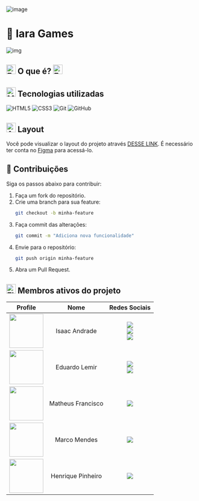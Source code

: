 ![image](https://github.com/user-attachments/assets/482ae99f-2fec-43a0-a061-9cb255465f01)

# 👾 Iara Games
![img](https://img.shields.io/badge/Maintained%3F-yes-green.svg)

## <img src="https://raw.githubusercontent.com/Tarikul-Islam-Anik/Animated-Fluent-Emojis/master/Emojis/Smilies/Face%20with%20Monocle.png" alt="Face with Monocle" width="25" height="25" /> O que é? <img src="https://raw.githubusercontent.com/Tarikul-Islam-Anik/Animated-Fluent-Emojis/master/Emojis/Smilies/Face%20with%20Raised%20Eyebrow.png" alt="Face with Raised Eyebrow" width="25" height="25" />

## <img src="https://raw.githubusercontent.com/Tarikul-Islam-Anik/Telegram-Animated-Emojis/main/People/Man%20Technologist.webp" alt="Man Technologist" width="25" height="25" /> Tecnologias utilizadas

![HTML5](https://img.shields.io/badge/HTML5-E34F26?style=for-the-badge&logo=html5&logoColor=white)
![CSS3](https://img.shields.io/badge/CSS3-1572B6?style=for-the-badge&logo=css3&logoColor=white)
![Git](https://img.shields.io/badge/Git-F05032?style=for-the-badge&logo=git&logoColor=white)
![GitHub](https://img.shields.io/badge/GitHub-181717?style=for-the-badge&logo=github&logoColor=white)

## <img src="https://raw.githubusercontent.com/Tarikul-Islam-Anik/Telegram-Animated-Emojis/main/Activity/Artist%20Palette.webp" alt="Artist Palette" width="25" height="25" /> Layout
Você pode visualizar o layout do projeto através [DESSE LINK](). É necessário ter conta no [Figma](https://figma.com) para acessá-lo.

## 🤝 Contribuições

Siga os passos abaixo para contribuir:

1. Faça um fork do repositório.
2. Crie uma branch para sua feature:
   ```bash
   git checkout -b minha-feature
   ```
3. Faça commit das alterações:
   ```bash
   git commit -m "Adiciona nova funcionalidade"
   ```
4. Envie para o repositório:
   ```bash
   git push origin minha-feature
   ```
5. Abra um Pull Request.



## <img src="https://raw.githubusercontent.com/Tarikul-Islam-Anik/Telegram-Animated-Emojis/main/Flags/Flag%20Brazil.webp" alt="Flag Brazil" width="25" height="25" /> Membros ativos do projeto

|                                               Profile                                                |       Nome         |       Redes Sociais                                                                                                                                                                                                                                                                                                                                                                                                                                                                                                                                                                                                                                                                                                          |
| :--------------------------------------------------------------------------------------------------: | :------------------------: | :-------------------------------------------------------------------------------------------------------------------------------------------------------------------------------------------------------------------------------------------------------------------------------------------------------------------------------------------------------------------------------------------------------------------------------------------------------------------------------------------------------------------------------------------------------------------------------------------------------------------------------------------------------------------------------------------------------------: |
|     [<img src="https://github.com/DevSaLLein.png" height="90px">](https://github.com/DevSaLLein)     |   Isaac Andrade    |                                                                                                           <div> [<img src="https://img.shields.io/badge/-GitHub-black?style=for-the-badge&logo=github&logoColor=white"/>](https://github.com/DevSaLLein) <br/> [<img src="https://img.shields.io/badge/-LinkedIn-%230077B5?style=for-the-badge&logo=linkedin&logoColor=white" />](https://www.linkedin.com/in/devsallein) <br/> [<img src="https://img.shields.io/badge/-Instagram-hotpink?style=for-the-badge&logo=instagram&logoColor=white"/>](https://www.instagram.com/http.zaclimaaxs/) </div>                                                                                                            |
|     [<img src="https://github.com/eduardolemir.png" height="90px">](https://github.com/eduardolemir)     |   Eduardo Lemir    |                                                                                                           <div> [<img src="https://img.shields.io/badge/-GitHub-black?style=for-the-badge&logo=github&logoColor=white"/>](https://github.com/eduardolemir) <br/> [<img src="https://img.shields.io/badge/-LinkedIn-%230077B5?style=for-the-badge&logo=linkedin&logoColor=white" />](https://www.linkedin.com/in/eduardo-lemir-carvalho-de-oliveira-a4b17b34b/) </div>                                                                                                            |
|     [<img src="https://github.com/matheusnfran.png" height="90px">](https://github.com/matheusnfran)     |   Matheus Francisco    |                                                                                                           <div> [<img src="https://img.shields.io/badge/-GitHub-black?style=for-the-badge&logo=github&logoColor=white"/>](https://github.com/matheusnfran) </div>                                                                                                            |
|     [<img src="https://github.com/mendesmarcosv.png" height="90px">](https://github.com/mendesmarcosv)     |   Marco Mendes    |                                                                                                           <div> [<img src="https://img.shields.io/badge/-GitHub-black?style=for-the-badge&logo=github&logoColor=white"/>](https://github.com/mendesmarcosv) </div>                                                                                                            |
|     [<img src="https://github.com/HenriquePinheiro8922.png" height="90px">](https://github.com/HenriquePinheiro8922)     |   Henrique Pinheiro    |                                                                                                           <div> [<img src="https://img.shields.io/badge/-GitHub-black?style=for-the-badge&logo=github&logoColor=white"/>](https://github.com/HenriquePinheiro8922) </div>                                                                                                            |

